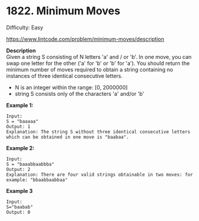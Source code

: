 # 1822. Minimum Moves

Difficulty: Easy

https://www.lintcode.com/problem/minimum-moves/description

**Description**  
Given a string S consisting of N letters 'a' and / or 'b'. In one move, you can swap one letter for the other ('a' for 'b' or 'b' for 'a'). You should return the minimum number of moves required to obtain a string containing no instances of three identical consecutive letters.

* N is an integer within the range: [0, 2000000]
* string S consists only of the characters 'a' and/or 'b'

**Example 1:**
```
Input:
S = "baaaaa"
Output: 1
Explanation: The string S without three identical consecutive letters which can be obtained in one move is "baabaa".
```

**Example 2:**
```
Input:
S = "baaabbaabbba"
Output: 2
Explanation: There are four valid strings obtainable in two moves: for example: "bbaabbaabbaa"
```

**Example 3**
```
Input:
S="baabab"
Output: 0
```
